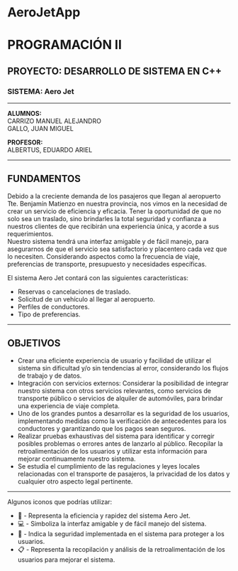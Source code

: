 # AeroJetApp
# PROGRAMACIÓN II
## PROYECTO: DESARROLLO DE SISTEMA EN C++
### SISTEMA: Aero Jet

---

**ALUMNOS:**  
CARRIZO MANUEL ALEJANDRO  
GALLO, JUAN MIGUEL  

**PROFESOR:**  
ALBERTUS, EDUARDO ARIEL

---

## FUNDAMENTOS

Debido a la creciente demanda de los pasajeros que llegan al aeropuerto Tte. Benjamín Matienzo en nuestra provincia, nos vimos en la necesidad de crear un servicio de eficiencia y eficacia. Tener la oportunidad de que no solo sea un traslado, sino brindarles la total seguridad y confianza a nuestros clientes de que recibirán una experiencia única, y acorde a sus requerimientos.  
Nuestro sistema tendrá una interfaz amigable y de fácil manejo, para asegurarnos de que el servicio sea satisfactorio y placentero cada vez que lo necesiten. Considerando aspectos como la frecuencia de viaje, preferencias de transporte, presupuesto y necesidades específicas.

El sistema Aero Jet contará con las siguientes características:

* Reservas o cancelaciones de traslado.
* Solicitud de un vehículo al llegar al aeropuerto.
* Perfiles de conductores.
* Tipo de preferencias.

---

## OBJETIVOS

* Crear una eficiente experiencia de usuario y facilidad de utilizar el sistema sin dificultad y/o sin tendencias al error, considerando los flujos de trabajo y de datos.
* Integración con servicios externos: Considerar la posibilidad de integrar nuestro sistema con otros servicios relevantes, como servicios de transporte público o servicios de alquiler de automóviles, para brindar una experiencia de viaje completa.
* Uno de los grandes puntos a desarrollar es la seguridad de los usuarios, implementando medidas como la verificación de antecedentes para los conductores y garantizando que los pagos sean seguros.
* Realizar pruebas exhaustivas del sistema para identificar y corregir posibles problemas o errores antes de lanzarlo al público. Recopilar la retroalimentación de los usuarios y utilizar esta información para mejorar continuamente nuestro sistema.
* Se estudia el cumplimiento de las regulaciones y leyes locales relacionadas con el transporte de pasajeros, la privacidad de los datos y cualquier otro aspecto legal pertinente.

---

Algunos iconos que podrías utilizar:

- :rocket: - Representa la eficiencia y rapidez del sistema Aero Jet.
- :computer: - Simboliza la interfaz amigable y de fácil manejo del sistema.
- :closed_lock_with_key: - Indica la seguridad implementada en el sistema para proteger a los usuarios.
- :clipboard: - Representa la recopilación y análisis de la retroalimentación de los usuarios para mejorar el sistema.